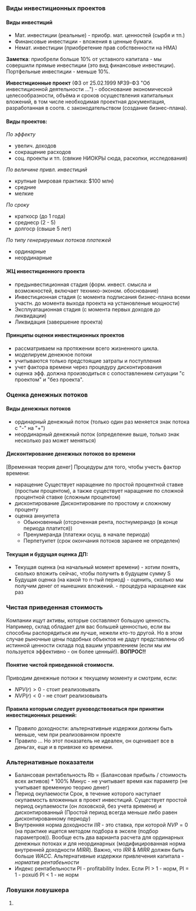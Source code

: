 ### Виды инвестиционных проектов
#### Виды инвестиций
- Мат. инвестиции (реальные) - приобр. мат. ценностей (сырбя и тп.)
- Финансовые инвестиции - вложения в ценные бумаги.
- Немат. инвестиции (приобретение прав собственности на НМА)

**Заметка**: приобрели больше 10% от уставного капитала - мы совершили прямые инвестиции (это вид финансовые инвестиции). Портфельные инвестиции - меньше 10%.

**Инвестиционные проект** (ФЗ от 25.02.1999 №39-ФЗ "Об инвестиционной деятельности ...") - обоснование экономической целесообразности, объёма и сроков осуществления капитальных вложений, в том числе необходимая проектная документация, разработанная в соотв. с законодательством (создание бизнес-плана).

#### Виды проектов:
*По эффекту*
- увелич. доходов
- сокращение расходов
- соц. проекты и тп. (свякие НИОКРЫ сюда, раскопки, исследования)

*По величине привл. инвестиций*
- крупные (мировая практика: $100 млн)
- средние 
- мелкие

*По сроку*
- краткоср (до 1 года)
- среднеср (2 - 5)
- долгоср (свыше 5 лет)

*По типу генерируемых потоков платежей*
- ординарные
- неординарные
#### ЖЦ инвестиционного проекта
- предынвестиционная стадия (форм. инвест. смысла и возможностей, включает технико-эконом. обоснование)
- Инвестиционная стадия (с момента подписания бизнес-плана всеми участн. до момента выхода проекта на установленые мощности)
- Эксплуатационная стадия (с момента первых доходов до ликвидации)
- Ликвидация (завершение проекта)
#### Принципы оценки инвестиционных проектов
- рассматриваем на протяжении всего жизненного цикла.
- моделируем денежное потоки
- учитываются только предстоящие затраты и поступления
- учет фактора времени через процедуру дисконтирования
- оценка эфф. должна производиться с сопоставлением ситуации "с проектом" и "без проекта".
### Оценка денежных потоков
#### Виды денежных потоков
- ординарный денежный поток (только один раз меняется знак потока с "-" на "+")
- неординарный денежный поток (определение выше, только знак несколько раз может меняться)
#### Дисконтирование денежных потоков во времени
[Временная теория денег]
Процедуры для того, чтобы учесть фактор времени:
- наращение
	 Существует наращение по простой процентной ставке (простым процентом), а также существует наращение по сложной процентной ставке (сложным процентом)
- дисконтирование
	 Дисконтирование по простому и сложному проценту
- оценка аннуитета
	 - Обыкновенный (отсроченная рента, постнумерандо (в конце периода платится))
	 - Пренумеранда (платежи осущ. в начале периода)
	 - Перпетуитет (срок окончания потоков заранее не определен)
#### Текущая и будущая оценка ДП:
- Текущая оценка (на начальный момент времени) - хотим понять, сколько вложить сейчас, чтобы получить в будущем сумму S
- Будущая оценка (на какой то n-тый период) - оценить, сколько мы получим денег от нынешних вложений. - процедура наращение как раз
### Чистая приведенная стоимость
Компании ищут активы, которые составляют большую ценность. Например, склад обладает для вас большей ценностью, если вы способны распорядиться им лучше, нежели кто-то другой. Но в этом случае рыночные цены подобных объектов не дадут представлены об истинной ценности склада под вашим управлением (если мы им пользуется эффективно - он более ценный!).
**ВОПРОС!!**
#### Понятие чистой приведенной стоимости.
Приводим денежные потоки к текущему моменту и смотрим, если:
- $NPV(r) > 0$ - стоит реализовывать
- $NVP(r) < 0$ - не стоит реализовывать
#### Правила которым следует руководствоваться при принятии инвестиционных решений:
- Правило доходности: альтернативные издержки должны быть меньше, чем при реализованном проекте
- Правило ...
Но этот показатель не идеален, он оценивает все в деньгах, еще и в привязке ко времени.
### Альтернативные показатели
- Балансовая рентабельность
	 Rb = (Балансовая прибыль / стоимость всех активов) * 100%
	 Минус - не учитывает время как параметр (не учитывает временную теорию денег)
- Период окупаемости
	 Срок, в течение которого наступает окупаемость вложенных в проект инвестиций. Существует простой период окупаемости (он лоховской, без учета времени) и дисконтированный (Простой период всегда меньше либо равен дисконтированному периоду)
- Внутренняя норма доходности
	 $IIR$ - это ставка, при которой $NVP = 0$ (на практике ищется методом подбора в экселе (подбор параметров)). Вообще есть два варианта расчета для ординарных денежных потоках и для неординарных (модифицированная норма внутренней доходности $MIRR$). Важно, что $IRR$ & $MIRR$ должен быть больше $WACC$. Альтернативные издержки привлечения капитала - *норматив рентабеьности*
- Индекс рентабельности
	 PI - profitability Index. Если PI > 1 - норм, PI = 1 - poxuiб PI < 1 - не норм
### Ловушки ловушкера
1. 